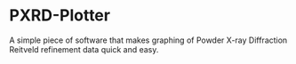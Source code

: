 # PXRD-Plotter
A simple piece of software that makes graphing of Powder X-ray Diffraction Reitveld refinement data quick and easy.
